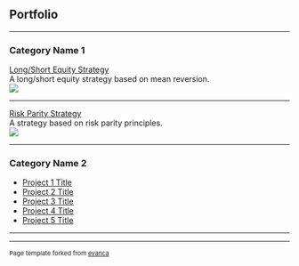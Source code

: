## Portfolio

---

### Category Name 1 

[Long/Short Equity Strategy](strategy1.html)<br>
A long/short equity strategy based on mean reversion.<br>
<img src="images/dummy_thumbnail.jpg?raw=true"/>

---

[Risk Parity Strategy](strategy2.html)<br>
A strategy based on risk parity principles.<br>
<img src="images/dummy_thumbnail.jpg?raw=true"/>

---

### Category Name 2

- [Project 1 Title](http://example.com/)
- [Project 2 Title](http://example.com/)
- [Project 3 Title](http://example.com/)
- [Project 4 Title](http://example.com/)
- [Project 5 Title](http://example.com/)

---




---
<p style="font-size:11px">Page template forked from <a href="https://github.com/evanca/quick-portfolio">evanca</a></p>
<!-- Remove above link if you don't want to attibute -->
